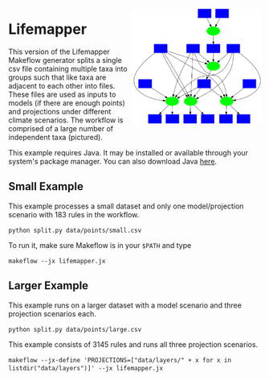 <img align=right src=lifemapper.png width=256></img>

# Lifemapper

This version of the Lifemapper Makeflow generator splits a single csv file 
containing multiple taxa into groups such that like taxa are adjacent to each
other into files.  These files are used as inputs to models (if there are
enough points) and projections under different climate scenarios.
The workflow is comprised of a large number of independent taxa (pictured).

This example requires Java.
It may be installed or available through your system's package manager.
You can also download Java [here](https://java.com/en/download/manual.jsp).

## Small Example

This example processes a small dataset and only one model/projection scenario with 183 rules in the workflow.

    python split.py data/points/small.csv

To run it, make sure Makeflow is in your `$PATH` and type

    makeflow --jx lifemapper.jx

## Larger Example

This example runs on a larger dataset with a model scenario
and three projection scenarios each.

    python split.py data/points/large.csv

This example consists of 3145 rules and runs all three projection scenarios.

    makeflow --jx-define 'PROJECTIONS=["data/layers/" + x for x in listdir("data/layers")]' --jx lifemapper.jx
